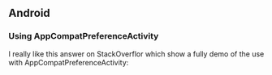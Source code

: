 ## Android

### Using AppCompatPreferenceActivity
I really like this answer on StackOverflor which show a fully demo of the use with AppCompatPreferenceActivity:


